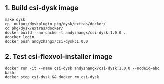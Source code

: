 ## 1. Build csi-dysk image

```
make dysk
cp _output/dyskplugin pkg/dysk/extras/docker/
cd pkg/dysk/extras/docker/
docker build --no-cache -t andyzhangx/csi-dysk:1.0.0 .
#docker login
docker push andyzhangx/csi-dysk:1.0.0
```

## 2. Test csi-flexvol-installer image
```
docker run -it --name csi-dysk andyzhangx/csi-dysk:1.0.0 --nodeid=abc bash
docker stop csi-dysk && docker rm csi-dysk
```

